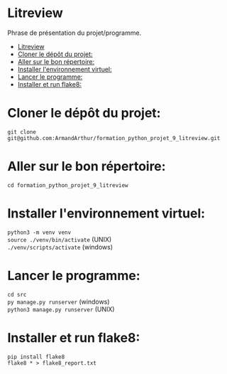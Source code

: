 # Litreview
Phrase de présentation du projet/programme.

- [Litreview](#litreview)
- [Cloner le dépôt du projet:](#cloner-le-dépôt-du-projet)
- [Aller sur le bon répertoire:](#aller-sur-le-bon-répertoire)
- [Installer l'environnement virtuel:](#installer-lenvironnement-virtuel)
- [Lancer le programme:](#lancer-le-programme)
- [Installer et run flake8:](#installer-et-run-flake8)

# Cloner le dépôt du projet:

`git clone git@github.com:ArmandArthur/formation_python_projet_9_litreview.git`
  
# Aller sur le bon répertoire:

`cd formation_python_projet_9_litreview`

# Installer l'environnement virtuel:

`python3 -m venv venv`<br />
`source ./venv/bin/activate` (UNIX)<br />
`./venv/scripts/activate` (windows)

# Lancer le programme:

`cd src`<br />
`py manage.py runserver` (windows)<br />
`python3 manage.py runserver` (UNIX)

# Installer et run flake8:

`pip install flake8`<br />
`flake8 * > flake8_report.txt`


